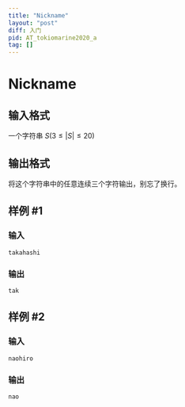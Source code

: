 ```yaml
---
title: "Nickname"
layout: "post"
diff: 入门
pid: AT_tokiomarine2020_a
tag: []
---
```


# Nickname

## 输入格式

一个字符串 $S(3\le|S|\le20)$

## 输出格式

将这个字符串中的任意连续三个字符输出，别忘了换行。

## 样例 #1

### 输入

```
takahashi
```

### 输出

```
tak
```

## 样例 #2

### 输入

```
naohiro
```

### 输出

```
nao
```

